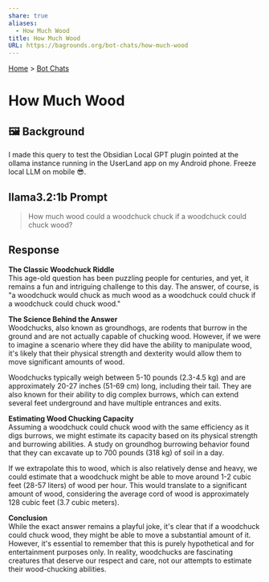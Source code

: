 ```yaml
---
share: true
aliases:
  - How Much Wood
title: How Much Wood
URL: https://bagrounds.org/bot-chats/how-much-wood
---
```

[Home](../index.md) > [Bot Chats](./index.md)  
# How Much Wood  
## 🖼️ Background  
I made this query to test the Obsidian Local GPT plugin pointed at the ollama instance running in the UserLand app on my Android phone. Freeze local LLM on mobile 😎.  
  
## llama3.2:1b Prompt  
> How much wood could a woodchuck chuck if a woodchuck could chuck wood?  
  
## Response  
**The Classic Woodchuck Riddle**  
This age-old question has been puzzling people for centuries, and yet, it remains a fun and intriguing challenge to this day. The answer, of course, is "a woodchuck would chuck as much wood as a woodchuck could chuck if a woodchuck could chuck wood."  
  
**The Science Behind the Answer**  
Woodchucks, also known as groundhogs, are rodents that burrow in the ground and are not actually capable of chucking wood. However, if we were to imagine a scenario where they did have the ability to manipulate wood, it's likely that their physical strength and dexterity would allow them to move significant amounts of wood.  
  
Woodchucks typically weigh between 5-10 pounds (2.3-4.5 kg) and are approximately 20-27 inches (51-69 cm) long, including their tail. They are also known for their ability to dig complex burrows, which can extend several feet underground and have multiple entrances and exits.  
  
**Estimating Wood Chucking Capacity**  
Assuming a woodchuck could chuck wood with the same efficiency as it digs burrows, we might estimate its capacity based on its physical strength and burrowing abilities. A study on groundhog burrowing behavior found that they can excavate up to 700 pounds (318 kg) of soil in a day.  
  
If we extrapolate this to wood, which is also relatively dense and heavy, we could estimate that a woodchuck might be able to move around 1-2 cubic feet (28-57 liters) of wood per hour. This would translate to a significant amount of wood, considering the average cord of wood is approximately 128 cubic feet (3.7 cubic meters).  
  
**Conclusion**  
While the exact answer remains a playful joke, it's clear that if a woodchuck could chuck wood, they might be able to move a substantial amount of it. However, it's essential to remember that this is purely hypothetical and for entertainment purposes only. In reality, woodchucks are fascinating creatures that deserve our respect and care, not our attempts to estimate their wood-chucking abilities.  
